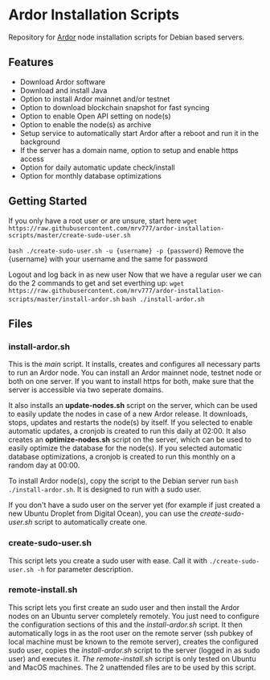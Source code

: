# Ardor Installation Scripts

Repository for [Ardor](https://ardorplatform.org) node installation scripts for Debian based servers.

## Features
- Download Ardor software
- Download and install Java
- Option to install Ardor mainnet and/or testnet
- Option to download blockchain snapshot for fast syncing
- Option to enable Open API setting on node(s)
- Option to enable the node(s) as archive
- Setup service to automatically start Ardor after a reboot and run it in the background
- If the server has a domain name, option to setup and enable https access
- Option for daily automatic update check/install
- Option for monthly database optimizations

## Getting Started

If you only have a root user or are unsure, start here
``wget https://raw.githubusercontent.com/mrv777/ardor-installation-scripts/master/create-sudo-user.sh``

``bash ./create-sudo-user.sh -u {username} -p {password}``
Remove the {username} with your username and the same for password

Logout and log back in as new user
Now that we have a regular user we can do the 2 commands to get and set everthing up:
``wget https://raw.githubusercontent.com/mrv777/ardor-installation-scripts/master/install-ardor.sh``
``bash ./install-ardor.sh``

## Files
### install-ardor.sh

This is the *main* script. It installs, creates and configures all necessary parts to run an Ardor node. You can install an Ardor mainnet node, testnet node or both on one server. If you want to install https for both, make sure that the server is accessible via two seperate domains.

It also installs an **update-nodes.sh** script on the server, which can be used to easily update the nodes in case of a new Ardor release. It downloads, stops, updates and restarts the node(s) by itself.  If you selected to enable automatic updates, a cronjob is created to run this daily at 02:00.
It also creates an **optimize-nodes.sh** script on the server, which can be used to easily optimize the database for the node(s).  If you selected automatic database optimizations, a cronjob is created to run this monthly on a random day at 00:00.

To install Ardor node(s), copy the script to the Debian server run ``bash ./install-ardor.sh``. It is designed to run with a sudo user.

If you don't have a sudo user on the server yet (for example if just created a new Ubuntu Droplet from Digital Ocean), you can use the *create-sudo-user.sh* script to automatically create one.


### create-sudo-user.sh

This script lets you create a sudo user with ease. Call it with ``./create-sudo-user.sh -h`` for parameter description.


### remote-install.sh

This script lets you first create an sudo user and then install the Ardor nodes on an Ubuntu server completely remotely. You just need to configure the configuration sections of this and the *install-ardor.sh* script. It then automatically logs in as the root user on the remote server (ssh pubkey of local machine must be known to the remote server), creates the configured sudo user, copies the *install-ardor.sh* script to the server (logged in as sudo user) and executes it. *The remote-install.sh* script is only tested on Ubuntu and MacOS machines.
The 2 unattended files are to be used by this script.
